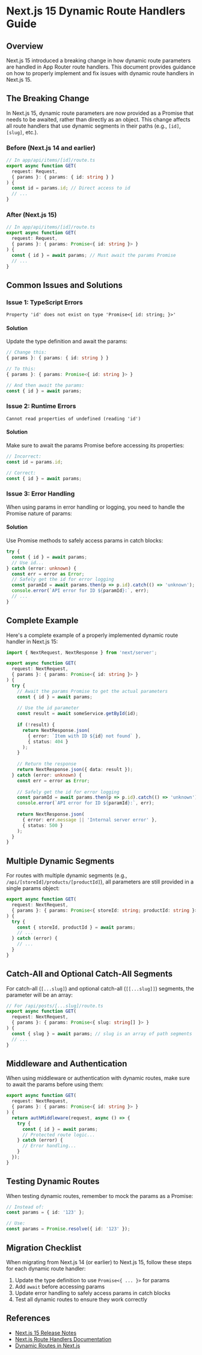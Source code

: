 # Next.js 15 Dynamic Route Handlers Guide

## Overview

Next.js 15 introduced a breaking change in how dynamic route parameters are handled in App Router route handlers. This document provides guidance on how to properly implement and fix issues with dynamic route handlers in Next.js 15.

## The Breaking Change

In Next.js 15, dynamic route parameters are now provided as a Promise that needs to be awaited, rather than directly as an object. This change affects all route handlers that use dynamic segments in their paths (e.g., `[id]`, `[slug]`, etc.).

### Before (Next.js 14 and earlier)

```typescript
// In app/api/items/[id]/route.ts
export async function GET(
  request: Request,
  { params }: { params: { id: string } }
) {
  const id = params.id; // Direct access to id
  // ...
}
```

### After (Next.js 15)

```typescript
// In app/api/items/[id]/route.ts
export async function GET(
  request: Request,
  { params }: { params: Promise<{ id: string }> }
) {
  const { id } = await params; // Must await the params Promise
  // ...
}
```

## Common Issues and Solutions

### Issue 1: TypeScript Errors

```
Property 'id' does not exist on type 'Promise<{ id: string; }>'
```

#### Solution

Update the type definition and await the params:

```typescript
// Change this:
{ params }: { params: { id: string } }

// To this:
{ params }: { params: Promise<{ id: string }> }

// And then await the params:
const { id } = await params;
```

### Issue 2: Runtime Errors

```
Cannot read properties of undefined (reading 'id')
```

#### Solution

Make sure to await the params Promise before accessing its properties:

```typescript
// Incorrect:
const id = params.id;

// Correct:
const { id } = await params;
```

### Issue 3: Error Handling

When using params in error handling or logging, you need to handle the Promise nature of params:

#### Solution

Use Promise methods to safely access params in catch blocks:

```typescript
try {
  const { id } = await params;
  // Use id...
} catch (error: unknown) {
  const err = error as Error;
  // Safely get the id for error logging
  const paramId = await params.then(p => p.id).catch(() => 'unknown');
  console.error(`API error for ID ${paramId}:`, err);
  // ...
}
```

## Complete Example

Here's a complete example of a properly implemented dynamic route handler in Next.js 15:

```typescript
import { NextRequest, NextResponse } from 'next/server';

export async function GET(
  request: NextRequest,
  { params }: { params: Promise<{ id: string }> }
) {
  try {
    // Await the params Promise to get the actual parameters
    const { id } = await params;
    
    // Use the id parameter
    const result = await someService.getById(id);
    
    if (!result) {
      return NextResponse.json(
        { error: `Item with ID ${id} not found` },
        { status: 404 }
      );
    }
    
    // Return the response
    return NextResponse.json({ data: result });
  } catch (error: unknown) {
    const err = error as Error;
    
    // Safely get the id for error logging
    const paramId = await params.then(p => p.id).catch(() => 'unknown');
    console.error(`API error for ID ${paramId}:`, err);
    
    return NextResponse.json(
      { error: err.message || 'Internal server error' },
      { status: 500 }
    );
  }
}
```

## Multiple Dynamic Segments

For routes with multiple dynamic segments (e.g., `/api/[storeId]/products/[productId]`), all parameters are still provided in a single params object:

```typescript
export async function GET(
  request: NextRequest,
  { params }: { params: Promise<{ storeId: string; productId: string }> }
) {
  try {
    const { storeId, productId } = await params;
    // ...
  } catch (error) {
    // ...
  }
}
```

## Catch-All and Optional Catch-All Segments

For catch-all (`[...slug]`) and optional catch-all (`[[...slug]]`) segments, the parameter will be an array:

```typescript
// For /api/posts/[...slug]/route.ts
export async function GET(
  request: NextRequest,
  { params }: { params: Promise<{ slug: string[] }> }
) {
  const { slug } = await params; // slug is an array of path segments
  // ...
}
```

## Middleware and Authentication

When using middleware or authentication with dynamic routes, make sure to await the params before using them:

```typescript
export async function GET(
  request: NextRequest,
  { params }: { params: Promise<{ id: string }> }
) {
  return authMiddleware(request, async () => {
    try {
      const { id } = await params;
      // Protected route logic...
    } catch (error) {
      // Error handling...
    }
  });
}
```

## Testing Dynamic Routes

When testing dynamic routes, remember to mock the params as a Promise:

```typescript
// Instead of:
const params = { id: '123' };

// Use:
const params = Promise.resolve({ id: '123' });
```

## Migration Checklist

When migrating from Next.js 14 (or earlier) to Next.js 15, follow these steps for each dynamic route handler:

1. Update the type definition to use `Promise<{ ... }>` for params
2. Add `await` before accessing params
3. Update error handling to safely access params in catch blocks
4. Test all dynamic routes to ensure they work correctly

## References

- [Next.js 15 Release Notes](https://nextjs.org/blog/next-15)
- [Next.js Route Handlers Documentation](https://nextjs.org/docs/app/building-your-application/routing/route-handlers)
- [Dynamic Routes in Next.js](https://nextjs.org/docs/app/building-your-application/routing/dynamic-routes)
